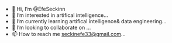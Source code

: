 - 👋 Hi, I’m @EfeSeckinn
- 👀 I’m interested in artifical intelligence...
- 🌱 I’m currently learning artifical intelligence& data engineering...
- 💞️ I’m looking to collaborate on ...
- 📫 How to reach me seckinefe33@gmail.com...

<!---
EfeSeckinn/EfeSeckinn is a ✨ special ✨ repository because its `README.md` (this file) appears on your GitHub profile.
You can click the Preview link to take a look at your changes.
--->

